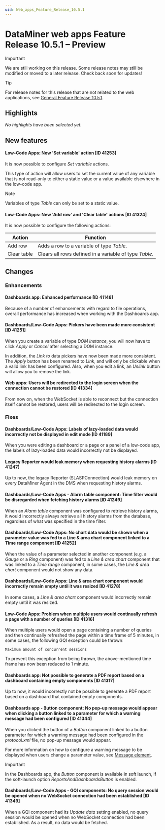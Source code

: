 ```yaml
---
uid: Web_apps_Feature_Release_10.5.1
---
```


# DataMiner web apps Feature Release 10.5.1 – Preview

> [!IMPORTANT]
> We are still working on this release. Some release notes may still be modified or moved to a later release. Check back soon for updates!

> [!TIP]
> For release notes for this release that are not related to the web applications, see [General Feature Release 10.5.1](xref:General_Feature_Release_10.5.1).

## Highlights

*No highlights have been selected yet.*

## New features

#### Low-Code Apps: New 'Set variable' action [ID 41253]

<!-- MR 10.4.0 [CU10] / 10.5.0 [CU0] - FR 10.5.1 -->

It is now possible to configure *Set variable* actions.

This type of action will allow users to set the current value of any variable that is not read-only to either a static value or a value available elsewhere in the low-code app.

> [!NOTE]
> Variables of type *Table* can only be set to a static value.

#### Low-Code Apps: New 'Add row' and 'Clear table' actions [ID 41324]

<!-- MR 10.4.0 [CU10] - FR 10.5.1 -->

It is now possible to configure the following actions:

| Action | Function |
|--------|----------|
| Add row     | Adds a row to a variable of type *Table*. |
| Clear table | Clears all rows defined in a variable of type *Table*. |

## Changes

### Enhancements

#### Dashboards app: Enhanced performance [ID 41148]

<!-- MR 10.4.0 [CU10] / 10.5.0 [CU0] - FR 10.5.1 -->

Because of a number of enhancements with regard to file operations, overall performance has increased when working with the Dashboards app.

#### Dashboards/Low-Code Apps: Pickers have been made more consistent [ID 41251]

<!-- MR 10.4.0 [CU10] / 10.5.0 [CU0] - FR 10.5.1 -->

When you create a variable of type *DOM instance*, you will now have to click *Apply* or *Cancel* after selecting a DOM instance.

In addition, the *Link to* data pickers have now been made more consistent. The *Apply* button has been renamed to *Link*, and will only be clickable when a valid link has been configured. Also, when you edit a link, an *Unlink* button will allow you to remove the link.

#### Web apps: Users will be redirected to the login screen when the connection cannot be restored [ID 41334]

<!-- MR 10.4.0 [CU10] / 10.5.0 [CU0] - FR 10.5.1 -->

From now on, when the WebSocket is able to reconnect but the connection itself cannot be restored, users will be redirected to the login screen.

### Fixes

#### Dashboards/Low-Code Apps: Labels of lazy-loaded data would incorrectly not be displayed in edit mode [ID 41189]

<!-- MR 10.4.0 [CU10] / 10.5.0 [CU0] - FR 10.5.1 -->

When you were editing a dashboard or a page or a panel of a low-code app, the labels of lazy-loaded data would incorrectly not be displayed.

#### Legacy Reporter would leak memory when requesting history alarms [ID 41247]

<!-- MR 10.4.0 [CU10] / 10.5.0 [CU0] - FR 10.5.1 -->

Up to now, the legacy Reporter (SLASPConnection) would leak memory on every DataMiner Agent in the DMS when requesting history alarms.

#### Dashboards/Low-Code Apps - Alarm table component: Time filter would be disregarded when fetching history alarms [ID 41249]

<!-- MR 10.4.0 [CU10] / 10.5.0 [CU0] - FR 10.5.1 -->

When an *Alarm table* component was configured to retrieve history alarms, it would incorrectly always retrieve all history alarms from the database, regardless of what was specified in the time filter.

#### Dashboards/Low-Code Apps: No chart data would be shown when a parameter value was fed to a Line & area chart component linked to a Time range component [ID 41252]

<!-- MR 10.4.0 [CU10] / 10.5.0 [CU0] - FR 10.5.1 -->

When the value of a parameter selected in another component (e.g. a *Gauge* or a *Ring* component) was fed to a *Line & area chart* component that was linked to a *Time range* component, in some cases, the *Line & area chart* component would not show any data.

#### Dashboards/Low-Code Apps: Line & area chart component would incorrectly remain empty until it was resized [ID 41278]

<!-- MR 10.4.0 [CU10] / 10.5.0 [CU0] - FR 10.5.1 -->

In some cases, a *Line & area chart* component would incorrectly remain empty until it was resized.

#### Low-Code Apps: Problem when multiple users would continually refresh a page with a number of queries [ID 41316]

<!-- MR 10.4.0 [CU10] / 10.5.0 [CU0] - FR 10.5.1 -->

When multiple users would open a page containing a number of queries and then continually refreshed the page within a time frame of 5 minutes, in some cases, the following GQI exception could be thrown:

`Maximum amount of concurrent sessions`

To prevent this exception from being thrown, the above-mentioned time frame has now been reduced to 1 minute.

#### Dashboards app: Not possible to generate a PDF report based on a dashboard containing empty components [ID 41317]

<!-- MR 10.4.0 [CU10] / 10.5.0 [CU0] - FR 10.5.1 -->

Up to now, it would incorrectly not be possible to generate a PDF report based on a dashboard that contained empty components.

#### Dashboards app - Button component: No pop-up message would appear when clicking a button linked to a parameter for which a warning message had been configured [ID 41344]

<!-- MR 10.4.0 [CU10] - FR 10.5.1 -->

When you clicked the button of a *Button* component linked to a button parameter for which a warning message had been configured in the *protocol.xml* file, no pop-up message would appear.

For more information on how to configure a warning message to be displayed when users change a parameter value, see [Message element](xref:Protocol.Params.Param.Message).

> [!IMPORTANT]
> In the Dashboards app, the *Button* component is available in soft launch, if the soft-launch option *ReportsAndDashboardsButton* is enabled.

#### Dashboards/Low-Code Apps - GQI components: No query session would be opened when no WebSocket connection had been established [ID 41349]

<!-- MR 10.4.0 [CU10] / 10.5.0 [CU0] - FR 10.5.1 -->

When a GQI component had its *Update data* setting enabled, no query session would be opened when no WebSocket connection had been established. As a result, no data would be fetched.
